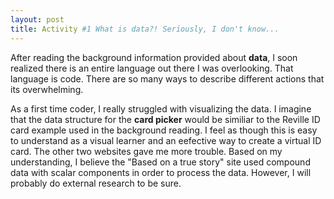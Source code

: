 ```yaml
---
layout: post
title: Activity #1 What is data?! Seriously, I don't know...
---
```


After reading the background information provided about **data**, I soon realized there is an entire language out there I was overlooking. That language is code. There are so many ways to describe different actions that its overwhelming. 

As a first time coder, I really struggled with visualizing the data. I imagine that the data structure for the **card picker** would be similiar to the Reville ID card example used in the background reading. I feel as though this is easy to understand as a visual learner and an eefective way to create a virtual ID card. The other two websites gave me more trouble. Based on my understanding, I believe the "Based on a true story" site used compound data with scalar components in order to process the data. However, I will probably do external research to be sure.

